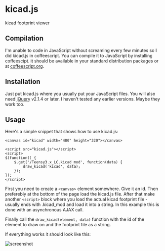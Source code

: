 # kicad.js

kicad footprint viewer

## Compilation

I'm unable to code in JavaScript without screaming every few minutes so I did
kicad.js in coffeescript. You can compile it to JavaScript by installing
coffeescipt. it should be available in your standard distribution packages or
at [coffeescript.org](http://coffeescript.org/).

## Installation

Just put kicad.js where you usually put your JavaScript files. You will also
need [jQuery](http://coffeescript.org/) v2.1.4 or later. I haven't tested any
earlier versions. Maybe they work too.

## Usage

Here's a simple snippet that shows how to use kicad.js:

```
<canvas id="kicad" width="480" height="320"></canvas>

<script src="kicad.js"></script>
<script>
$(function() {
    $.get('/Teensy3.x_LC.kicad_mod', function(data) {
        draw_kicad('kicad', data);
    });
});
</script>
```

First you need to create a `<canvas>` element somewhere. Give it an id. Then
preferebly at the bottom of the page load the kicad.js file. After that make
another `<script>` block where you load the actual kicad footprint file -
usually ends with .kicad_mod and load it into a string. In this example this is
done with an asynchronous AJAX call.

Finally call the `draw_kicad(element, data)` function with the id of the
element to draw on and the footprint file as a string.

If everything works it should look like this:

![screenshot](https://github.com/xengi/kicad.js/raw/master/screenshot.png "Screenshot")
